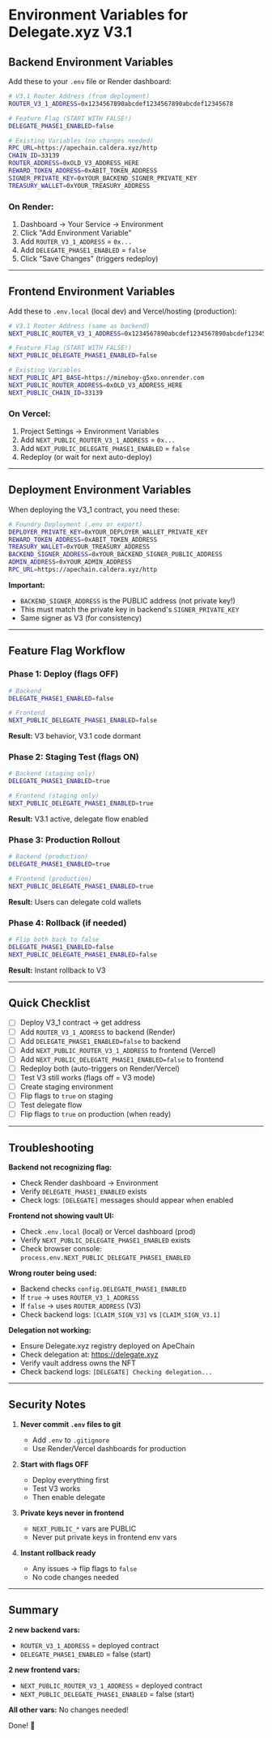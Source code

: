 # Environment Variables for Delegate.xyz V3.1

## Backend Environment Variables

Add these to your `.env` file or Render dashboard:

```bash
# V3.1 Router Address (from deployment)
ROUTER_V3_1_ADDRESS=0x1234567890abcdef1234567890abcdef12345678

# Feature Flag (START WITH FALSE!)
DELEGATE_PHASE1_ENABLED=false

# Existing Variables (no changes needed)
RPC_URL=https://apechain.caldera.xyz/http
CHAIN_ID=33139
ROUTER_ADDRESS=0xOLD_V3_ADDRESS_HERE
REWARD_TOKEN_ADDRESS=0xABIT_TOKEN_ADDRESS
SIGNER_PRIVATE_KEY=0xYOUR_BACKEND_SIGNER_PRIVATE_KEY
TREASURY_WALLET=0xYOUR_TREASURY_ADDRESS
```

### On Render:
1. Dashboard → Your Service → Environment
2. Click "Add Environment Variable"
3. Add `ROUTER_V3_1_ADDRESS` = `0x...`
4. Add `DELEGATE_PHASE1_ENABLED` = `false`
5. Click "Save Changes" (triggers redeploy)

---

## Frontend Environment Variables

Add these to `.env.local` (local dev) and Vercel/hosting (production):

```bash
# V3.1 Router Address (same as backend)
NEXT_PUBLIC_ROUTER_V3_1_ADDRESS=0x1234567890abcdef1234567890abcdef12345678

# Feature Flag (START WITH FALSE!)
NEXT_PUBLIC_DELEGATE_PHASE1_ENABLED=false

# Existing Variables
NEXT_PUBLIC_API_BASE=https://mineboy-g5xo.onrender.com
NEXT_PUBLIC_ROUTER_ADDRESS=0xOLD_V3_ADDRESS_HERE
NEXT_PUBLIC_CHAIN_ID=33139
```

### On Vercel:
1. Project Settings → Environment Variables
2. Add `NEXT_PUBLIC_ROUTER_V3_1_ADDRESS` = `0x...`
3. Add `NEXT_PUBLIC_DELEGATE_PHASE1_ENABLED` = `false`
4. Redeploy (or wait for next auto-deploy)

---

## Deployment Environment Variables

When deploying the V3_1 contract, you need these:

```bash
# Foundry Deployment (.env or export)
DEPLOYER_PRIVATE_KEY=0xYOUR_DEPLOYER_WALLET_PRIVATE_KEY
REWARD_TOKEN_ADDRESS=0xABIT_TOKEN_ADDRESS
TREASURY_WALLET=0xYOUR_TREASURY_ADDRESS
BACKEND_SIGNER_ADDRESS=0xYOUR_BACKEND_SIGNER_PUBLIC_ADDRESS
ADMIN_ADDRESS=0xYOUR_ADMIN_ADDRESS
RPC_URL=https://apechain.caldera.xyz/http
```

**Important:**
- `BACKEND_SIGNER_ADDRESS` is the PUBLIC address (not private key!)
- This must match the private key in backend's `SIGNER_PRIVATE_KEY`
- Same signer as V3 (for consistency)

---

## Feature Flag Workflow

### Phase 1: Deploy (flags OFF)
```bash
# Backend
DELEGATE_PHASE1_ENABLED=false

# Frontend
NEXT_PUBLIC_DELEGATE_PHASE1_ENABLED=false
```
**Result:** V3 behavior, V3.1 code dormant

### Phase 2: Staging Test (flags ON)
```bash
# Backend (staging only)
DELEGATE_PHASE1_ENABLED=true

# Frontend (staging only)
NEXT_PUBLIC_DELEGATE_PHASE1_ENABLED=true
```
**Result:** V3.1 active, delegate flow enabled

### Phase 3: Production Rollout
```bash
# Backend (production)
DELEGATE_PHASE1_ENABLED=true

# Frontend (production)
NEXT_PUBLIC_DELEGATE_PHASE1_ENABLED=true
```
**Result:** Users can delegate cold wallets

### Phase 4: Rollback (if needed)
```bash
# Flip both back to false
DELEGATE_PHASE1_ENABLED=false
NEXT_PUBLIC_DELEGATE_PHASE1_ENABLED=false
```
**Result:** Instant rollback to V3

---

## Quick Checklist

- [ ] Deploy V3_1 contract → get address
- [ ] Add `ROUTER_V3_1_ADDRESS` to backend (Render)
- [ ] Add `DELEGATE_PHASE1_ENABLED=false` to backend
- [ ] Add `NEXT_PUBLIC_ROUTER_V3_1_ADDRESS` to frontend (Vercel)
- [ ] Add `NEXT_PUBLIC_DELEGATE_PHASE1_ENABLED=false` to frontend
- [ ] Redeploy both (auto-triggers on Render/Vercel)
- [ ] Test V3 still works (flags off = V3 mode)
- [ ] Create staging environment
- [ ] Flip flags to `true` on staging
- [ ] Test delegate flow
- [ ] Flip flags to `true` on production (when ready)

---

## Troubleshooting

**Backend not recognizing flag:**
- Check Render dashboard → Environment
- Verify `DELEGATE_PHASE1_ENABLED` exists
- Check logs: `[DELEGATE]` messages should appear when enabled

**Frontend not showing vault UI:**
- Check `.env.local` (local) or Vercel dashboard (prod)
- Verify `NEXT_PUBLIC_DELEGATE_PHASE1_ENABLED` exists
- Check browser console: `process.env.NEXT_PUBLIC_DELEGATE_PHASE1_ENABLED`

**Wrong router being used:**
- Backend checks `config.DELEGATE_PHASE1_ENABLED`
- If `true` → uses `ROUTER_V3_1_ADDRESS`
- If `false` → uses `ROUTER_ADDRESS` (V3)
- Check backend logs: `[CLAIM_SIGN_V3]` vs `[CLAIM_SIGN_V3.1]`

**Delegation not working:**
- Ensure Delegate.xyz registry deployed on ApeChain
- Check delegation at: https://delegate.xyz
- Verify vault address owns the NFT
- Check backend logs: `[DELEGATE] Checking delegation...`

---

## Security Notes

1. **Never commit `.env` files to git**
   - Add `.env` to `.gitignore`
   - Use Render/Vercel dashboards for production

2. **Start with flags OFF**
   - Deploy everything first
   - Test V3 works
   - Then enable delegate

3. **Private keys never in frontend**
   - `NEXT_PUBLIC_*` vars are PUBLIC
   - Never put private keys in frontend env vars

4. **Instant rollback ready**
   - Any issues → flip flags to `false`
   - No code changes needed

---

## Summary

**2 new backend vars:**
- `ROUTER_V3_1_ADDRESS` = deployed contract
- `DELEGATE_PHASE1_ENABLED` = false (start)

**2 new frontend vars:**
- `NEXT_PUBLIC_ROUTER_V3_1_ADDRESS` = deployed contract
- `NEXT_PUBLIC_DELEGATE_PHASE1_ENABLED` = false (start)

**All other vars:** No changes needed!

Done! 🎉

